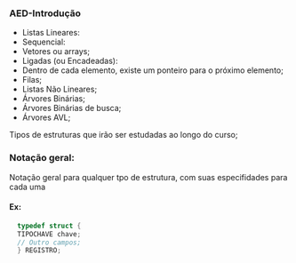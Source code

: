 ### AED-Introdução
- Listas Lineares:
- Sequencial:
- Vetores ou arrays;
- Ligadas (ou Encadeadas):
- Dentro de cada elemento, existe um ponteiro para o próximo elemento;
- Filas;
- Listas Não Lineares;
- Árvores Binárias;
- Árvores Binárias de busca;
- Árvores AVL;


Tipos de estruturas que irão ser estudadas ao longo do curso;

### Notação geral:
Notação geral para qualquer tpo de estrutura, com suas especifidades para cada uma
#### Ex:
```c
  typedef struct {
  TIPOCHAVE chave;
  // Outro campos;
  } REGISTRO;
```
